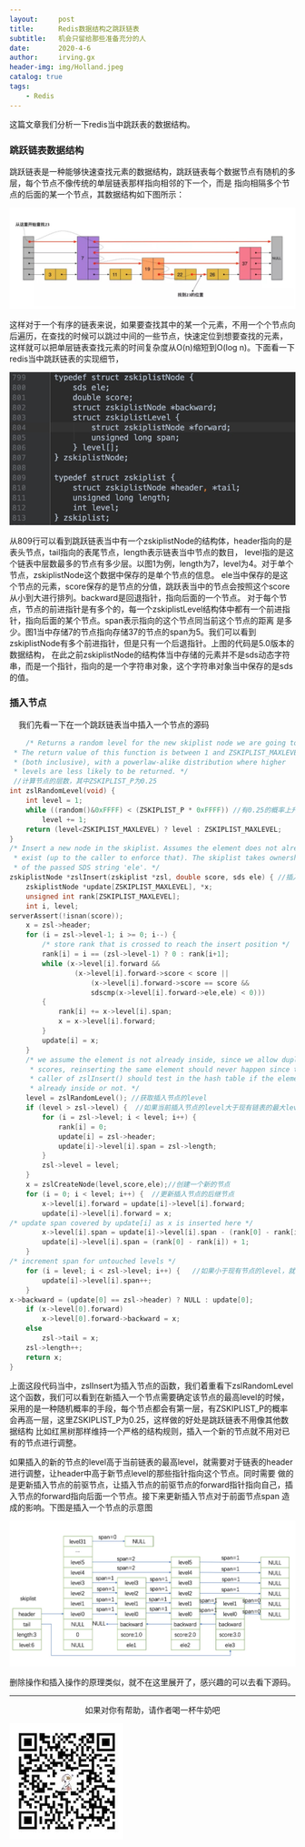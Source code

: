 ```yaml
---
layout:     post
title:      Redis数据结构之跳跃链表
subtitle:   机会只留给那些准备充分的人
date:       2020-4-6
author:     irving.gx
header-img: img/Holland.jpeg
catalog: true
tags:
    - Redis
---
```


这篇文章我们分析一下redis当中跳跃表的数据结构。

### 跳跃链表数据结构

跳跃链表是一种能够快速查找元素的数据结构，跳跃链表每个数据节点有随机的多层，每个节点不像传统的单层链表那样指向相邻的下一个，而是
指向相隔多个节点的后面的某一个节点，其数据结构如下图所示：
  
 ![image](https://raw.githubusercontent.com/GuoXinsayhello/GuoXinsayhello.github.io/master/img/skiplist1.png)

这样对于一个有序的链表来说，如果要查找其中的某一个元素，不用一个个节点向后遍历，在查找的时候可以跳过中间的一些节点，快速定位到想要查找的元素，
这样就可以把单层链表查找元素的时间复杂度从O(n)缩短到O(log n)。下面看一下redis当中跳跃链表的实现细节，

 ![image](https://raw.githubusercontent.com/GuoXinsayhello/GuoXinsayhello.github.io/master/img/skiplist2.png)
 
从809行可以看到跳跃链表当中有一个zskiplistNode的结构体，header指向的是表头节点，tail指向的表尾节点，length表示链表当中节点的数目，
level指的是这个链表中层数最多的节点有多少层。以图1为例，length为7，level为4。对于单个节点，zskiplistNode这个数据中保存的是单个节点的信息。
ele当中保存的是这个节点的元素，score保存的是节点的分值，跳跃表当中的节点会按照这个score从小到大进行排列。backward是回退指针，指向后面的一个节点。
对于每个节点，节点的前进指针是有多个的，每一个zskiplistLevel结构体中都有一个前进指针，指向后面的某个节点。span表示指向的这个节点同当前这个节点的距离
是多少。图1当中存储7的节点指向存储37的节点的span为5。我们可以看到zskiplistNode有多个前进指针，但是只有一个后退指针。上图的代码是5.0版本的数据结构，
在此之前zskiplistNode的结构体当中存储的元素并不是sds动态字符串，而是一个指针，指向的是一个字符串对象，这个字符串对象当中保存的是sds的值。

### 插入节点

    我们先看一下在一个跳跃链表当中插入一个节点的源码
    
```c
    /* Returns a random level for the new skiplist node we are going to create.
 * The return value of this function is between 1 and ZSKIPLIST_MAXLEVEL
 * (both inclusive), with a powerlaw-alike distribution where higher
 * levels are less likely to be returned. */
 //计算节点的层数，其中ZSKIPLIST_P为0.25
int zslRandomLevel(void) {
    int level = 1;
    while ((random()&0xFFFF) < (ZSKIPLIST_P * 0xFFFF)) //有0.25的概率上升一层
        level += 1;
    return (level<ZSKIPLIST_MAXLEVEL) ? level : ZSKIPLIST_MAXLEVEL;
}
/* Insert a new node in the skiplist. Assumes the element does not already
 * exist (up to the caller to enforce that). The skiplist takes ownership
 * of the passed SDS string 'ele'. */
zskiplistNode *zslInsert(zskiplist *zsl, double score, sds ele) { //插入一个新的节点
    zskiplistNode *update[ZSKIPLIST_MAXLEVEL], *x;
    unsigned int rank[ZSKIPLIST_MAXLEVEL];
    int i, level;
serverAssert(!isnan(score));
    x = zsl->header;
    for (i = zsl->level-1; i >= 0; i--) {
        /* store rank that is crossed to reach the insert position */
        rank[i] = i == (zsl->level-1) ? 0 : rank[i+1];
        while (x->level[i].forward &&
                (x->level[i].forward->score < score ||
                    (x->level[i].forward->score == score &&
                    sdscmp(x->level[i].forward->ele,ele) < 0)))
        {
            rank[i] += x->level[i].span;
            x = x->level[i].forward;
        }
        update[i] = x;
    }
    /* we assume the element is not already inside, since we allow duplicated
     * scores, reinserting the same element should never happen since the
     * caller of zslInsert() should test in the hash table if the element is
     * already inside or not. */
    level = zslRandomLevel(); //获取插入节点的level
    if (level > zsl->level) {  //如果当前插入节点的level大于现有链表的最大level，就更新header大于这部分的level
        for (i = zsl->level; i < level; i++) {
            rank[i] = 0;
            update[i] = zsl->header;
            update[i]->level[i].span = zsl->length;
        }
        zsl->level = level;
    }
    x = zslCreateNode(level,score,ele);//创建一个新的节点
    for (i = 0; i < level; i++) {  //更新插入节点的后继节点
        x->level[i].forward = update[i]->level[i].forward;
        update[i]->level[i].forward = x;
/* update span covered by update[i] as x is inserted here */
        x->level[i].span = update[i]->level[i].span - (rank[0] - rank[i]);
        update[i]->level[i].span = (rank[0] - rank[i]) + 1;
    }
/* increment span for untouched levels */
    for (i = level; i < zsl->level; i++) {   //如果小于现有节点的level，就更新前驱节点的跨度
        update[i]->level[i].span++;
    }
x->backward = (update[0] == zsl->header) ? NULL : update[0];
    if (x->level[0].forward)
        x->level[0].forward->backward = x;
    else
        zsl->tail = x;
    zsl->length++;
    return x;
}

```
    
上面这段代码当中，zslInsert为插入节点的函数，我们着重看下zslRandomLevel这个函数，我们可以看到在新插入一个节点需要确定该节点的最高level的时候，
采用的是一种随机概率的手段，每个节点都会有第一层，有ZSKIPLIST_P的概率会再高一层，这里ZSKIPLIST_P为0.25，这样做的好处是跳跃链表不用像其他数据结构
比如红黑树那样维持一个严格的结构规则，插入一个新的节点就不用对已有的节点进行调整。

如果插入的新的节点的level高于当前链表的最高level，就需要对于链表的header进行调整，让header中高于新节点level的那些指针指向这个节点。同时需要
做的是更新插入节点的前驱节点，让插入节点的前驱节点的forward指针指向自己，插入节点的forward指向后面一个节点。接下来更新插入节点对于前面节点span
造成的影响。下图是插入一个节点的示意图

 ![image](https://raw.githubusercontent.com/GuoXinsayhello/GuoXinsayhello.github.io/master/img/skiplist3.png)

删除操作和插入操作的原理类似，就不在这里展开了，感兴趣的可以去看下源码。

  - - -
  <p align="center">如果对你有帮助，请作者喝一杯牛奶吧</p>
     
 ![image](https://raw.githubusercontent.com/GuoXinsayhello/GuoXinsayhello.github.io/master/img/wepay.jpg)
